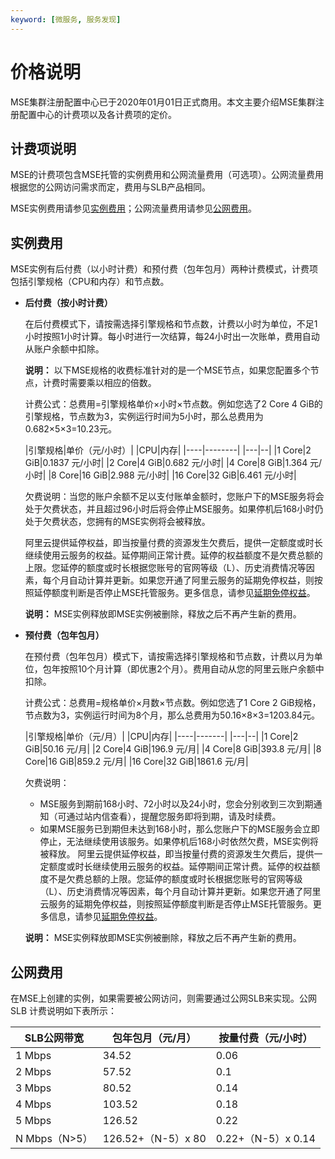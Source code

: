 ```yaml
---
keyword: [微服务, 服务发现]
---
```


# 价格说明

MSE集群注册配置中心已于2020年01月01日正式商用。本文主要介绍MSE集群注册配置中心的计费项以及各计费项的定价。

## 计费项说明

MSE的计费项包含MSE托管的实例费用和公网流量费用（可选项）。公网流量费用根据您的公网访问需求而定，费用与SLB产品相同。

MSE实例费用请参见[实例费用](#section_z0v_ikw_mq2)；公网流量费用请参见[公网费用](#section_0ls_zbc_v2c)。

## 实例费用

MSE实例有后付费（以小时计费）和预付费（包年包月）两种计费模式，计费项包括引擎规格（CPU和内存）和节点数。

-   **后付费（按小时计费）**

    在后付费模式下，请按需选择引擎规格和节点数，计费以小时为单位，不足1小时按照1小时计算。每小时进行一次结算，每24小时出一次账单，费用自动从账户余额中扣除。

    **说明：** 以下MSE规格的收费标准针对的是一个MSE节点，如果您配置多个节点，计费时需要乘以相应的倍数。

    计费公式：总费用=引擎规格单价×小时×节点数。例如您选了2 Core 4 GiB的引擎规格，节点数为3，实例运行时间为5小时，那么总费用为0.682×5×3=10.23元。

    |引擎规格|单价（元/小时）|
|CPU|内存|
    |----|--------|
    |---|--|
    |1 Core|2 GiB|0.1837 元/小时|
    |2 Core|4 GiB|0.682 元/小时|
    |4 Core|8 GiB|1.364 元/小时|
    |8 Core|16 GiB|2.988 元/小时|
    |16 Core|32 GiB|6.461 元/小时|

    欠费说明：当您的账户余额不足以支付账单金额时，您账户下的MSE服务将会处于欠费状态，并且超过96小时后将会停止MSE服务。如果停机后168小时仍处于欠费状态，您拥有的MSE实例将会被释放。

    阿里云提供延停权益，即当按量付费的资源发生欠费后，提供一定额度或时长继续使用云服务的权益。延停期间正常计费。延停的权益额度不是欠费总额的上限。您延停的额度或时长根据您账号的官网等级（L）、历史消费情况等因素，每个月自动计算并更新。如果您开通了阿里云服务的延期免停权益，则按照延停额度判断是否停止MSE托管服务。更多信息，请参见[延期免停权益](https://help.aliyun.com/document_detail/190777.html)。

    **说明：** MSE实例释放即MSE实例被删除，释放之后不再产生新的费用。

-   **预付费（包年包月）**

    在预付费（包年包月）模式下，请按需选择引擎规格和节点数，计费以月为单位，包年按照10个月计算（即优惠2个月）。费用自动从您的阿里云账户余额中扣除。

    计费公式：总费用=规格单价×月数×节点数。例如您选了1 Core 2 GiB规格，节点数为3，实例运行时间为8个月，那么总费用为50.16×8×3=1203.84元。

    |引擎规格|单价（元/月）|
|CPU|内存|
    |----|-------|
    |---|--|
    |1 Core|2 GiB|50.16 元/月|
    |2 Core|4 GiB|196.9 元/月|
    |4 Core|8 GiB|393.8 元/月|
    |8 Core|16 GiB|859.2 元/月|
    |16 Core|32 GiB|1861.6 元/月|

    欠费说明：

    -   MSE服务到期前168小时、72小时以及24小时，您会分别收到三次到期通知（可通过站内信查看），提醒您服务即将到期，请及时续费。
    -   如果MSE服务已到期但未达到168小时，那么您账户下的MSE服务会立即停止，无法继续使用该服务。如果停机后168小时依然欠费，MSE实例将被释放。
    阿里云提供延停权益，即当按量付费的资源发生欠费后，提供一定额度或时长继续使用云服务的权益。延停期间正常计费。延停的权益额度不是欠费总额的上限。您延停的额度或时长根据您账号的官网等级（L）、历史消费情况等因素，每个月自动计算并更新。如果您开通了阿里云服务的延期免停权益，则按照延停额度判断是否停止MSE托管服务。更多信息，请参见[延期免停权益](https://help.aliyun.com/document_detail/190777.html)。

    **说明：** MSE实例释放即MSE实例被删除，释放之后不再产生新的费用。


## 公网费用

在MSE上创建的实例，如果需要被公网访问，则需要通过公网SLB来实现。公网 SLB 计费说明如下表所示：

|SLB公网带宽|包年包月（元/月）|按量付费（元/小时）|
|-------|---------|----------|
|1 Mbps|34.52|0.06|
|2 Mbps|57.52|0.1|
|3 Mbps|80.52|0.14|
|4 Mbps|103.52|0.18|
|5 Mbps|126.52|0.22|
|N Mbps（N\>5）|126.52+（N-5）x 80|0.22+（N-5）x 0.14|

